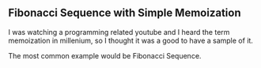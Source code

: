 ## Fibonacci Sequence with Simple Memoization

I was watching a programming related youtube and I heard the term memoization in millenium,
so I thought it was a good to have a sample of it.

The most common example would be Fibonacci Sequence.
